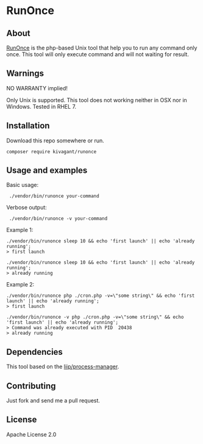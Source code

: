 RunOnce
=======

About
-----

[RunOnce](bin/runonce) is the php-based Unix tool that help you to run any command only once.
This tool will only execute command and will not waiting for result.

Warnings
-----

NO WARRANTY implied!

Only Unix is supported.
This tool does not working neither in OSX nor in Windows. Tested in RHEL 7.

Installation
-----

Download this repo somewhere or run.

```
composer require kivagant/runonce
```

Usage and examples
-----

Basic usage:

```
 ./vendor/bin/runonce your-command
```

Verbose output:
```
 ./vendor/bin/runonce -v your-command
```

Example 1:
```
./vendor/bin/runonce sleep 10 && echo 'first launch' || echo 'already running';
> first launch

./vendor/bin/runonce sleep 10 && echo 'first launch' || echo 'already running';
> already running
```

Example 2:
```
./vendor/bin/runonce php ./cron.php -v=\"some string\" && echo 'first launch' || echo 'already running';
> first launch

./vendor/bin/runonce -v php ./cron.php -v=\"some string\" && echo 'first launch' || echo 'already running';
> Command was already executed with PID  20438
> already running
```

Dependencies
-----
This tool based on the [liip/process-manager](http://github.com/liip/LiipProcessManager.git).

Contributing
-----
Just fork and send me a pull request.

License
-----
Apache License 2.0